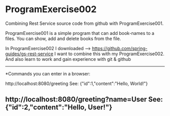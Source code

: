 # ProgramExercise002
Combining Rest Service source code from github with ProgramExercise001.

ProgramExercise001 is a simple program that can add book-names to a files.
You can show, add and delete books from the file.

In ProgramExercise002 I downloaded --> https://github.com/spring-guides/gs-rest-service
I want to combine this with my ProgramExercise002. And also learn to work and gain experience with git & github

-----------------------------------
*Commands you can enter in a browser:

http://localhost:8080/greeting
See: {"id":1,"content":"Hello, World!"}

http://localhost:8080/greeting?name=User
See: {"id":2,"content":"Hello, User!"}
-----------------------------------
